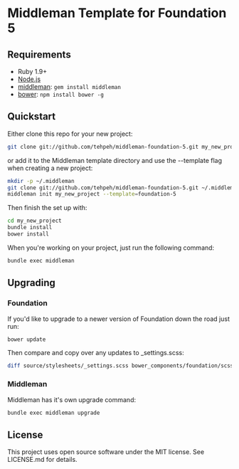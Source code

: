 # Middleman Template for Foundation 5

## Requirements

  * Ruby 1.9+
  * [Node.js](http://nodejs.org)
  * [middleman](http://middlemanapp.com/): `gem install middleman`
  * [bower](http://bower.io): `npm install bower -g`

## Quickstart

Either clone this repo for your new project:

```bash
git clone git://github.com/tehpeh/middleman-foundation-5.git my_new_project
```

or add it to the Middleman template directory and use the --template flag when creating a new project:

```bash
mkdir -p ~/.middleman
git clone git://github.com/tehpeh/middleman-foundation-5.git ~/.middleman/foundation-5
middleman init my_new_project --template=foundation-5
```

Then finish the set up with:

```bash
cd my_new_project
bundle install
bower install
```

When you're working on your project, just run the following command:

```bash
bundle exec middleman
```

## Upgrading

### Foundation

If you'd like to upgrade to a newer version of Foundation down the road just run:

```bash
bower update
```

Then compare and copy over any updates to _settings.scss:

```bash
diff source/stylesheets/_settings.scss bower_components/foundation/scss/foundation/_settings.scss
```
### Middleman

Middleman has it's own upgrade command:

```bash
bundle exec middleman upgrade
```

## License

This project uses open source software under the MIT license. See LICENSE.md for
details.
